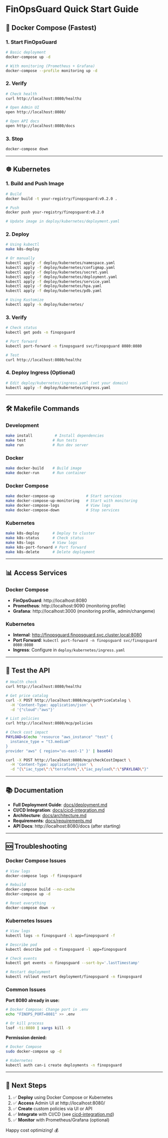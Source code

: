 # FinOpsGuard Quick Start Guide

## 🚀 Docker Compose (Fastest)

### 1. Start FinOpsGuard
```bash
# Basic deployment
docker-compose up -d

# With monitoring (Prometheus + Grafana)
docker-compose --profile monitoring up -d
```

### 2. Verify
```bash
# Check health
curl http://localhost:8080/healthz

# Open Admin UI
open http://localhost:8080/

# Open API docs
open http://localhost:8080/docs
```

### 3. Stop
```bash
docker-compose down
```

---

## ☸️ Kubernetes

### 1. Build and Push Image
```bash
# Build
docker build -t your-registry/finopsguard:v0.2.0 .

# Push
docker push your-registry/finopsguard:v0.2.0

# Update image in deploy/kubernetes/deployment.yaml
```

### 2. Deploy
```bash
# Using kubectl
make k8s-deploy

# Or manually
kubectl apply -f deploy/kubernetes/namespace.yaml
kubectl apply -f deploy/kubernetes/configmap.yaml
kubectl apply -f deploy/kubernetes/secret.yaml
kubectl apply -f deploy/kubernetes/deployment.yaml
kubectl apply -f deploy/kubernetes/service.yaml
kubectl apply -f deploy/kubernetes/hpa.yaml
kubectl apply -f deploy/kubernetes/pdb.yaml

# Using Kustomize
kubectl apply -k deploy/kubernetes/
```

### 3. Verify
```bash
# Check status
kubectl get pods -n finopsguard

# Port forward
kubectl port-forward -n finopsguard svc/finopsguard 8080:8080

# Test
curl http://localhost:8080/healthz
```

### 4. Deploy Ingress (Optional)
```bash
# Edit deploy/kubernetes/ingress.yaml (set your domain)
kubectl apply -f deploy/kubernetes/ingress.yaml
```

---

## 🛠️ Makefile Commands

### Development
```bash
make install          # Install dependencies
make test            # Run tests
make run             # Run dev server
```

### Docker
```bash
make docker-build    # Build image
make docker-run      # Run container
```

### Docker Compose
```bash
make docker-compose-up              # Start services
make docker-compose-up-monitoring   # Start with monitoring
make docker-compose-logs            # View logs
make docker-compose-down            # Stop services
```

### Kubernetes
```bash
make k8s-deploy      # Deploy to cluster
make k8s-status      # Check status
make k8s-logs        # View logs
make k8s-port-forward # Port forward
make k8s-delete      # Delete deployment
```

---

## 📊 Access Services

### Docker Compose
- **FinOpsGuard**: http://localhost:8080
- **Prometheus**: http://localhost:9090 (monitoring profile)
- **Grafana**: http://localhost:3000 (monitoring profile, admin/changeme)

### Kubernetes
- **Internal**: http://finopsguard.finopsguard.svc.cluster.local:8080
- **Port Forward**: `kubectl port-forward -n finopsguard svc/finopsguard 8080:8080`
- **Ingress**: Configure in `deploy/kubernetes/ingress.yaml`

---

## 🧪 Test the API

```bash
# Health check
curl http://localhost:8080/healthz

# Get price catalog
curl -X POST http://localhost:8080/mcp/getPriceCatalog \
  -H 'Content-Type: application/json' \
  -d '{"cloud":"aws"}'

# List policies
curl http://localhost:8080/mcp/policies

# Check cost impact
PAYLOAD=$(echo 'resource "aws_instance" "test" { 
  instance_type = "t3.medium"
}
provider "aws" { region="us-east-1" }' | base64)

curl -X POST http://localhost:8080/mcp/checkCostImpact \
  -H 'Content-Type: application/json' \
  -d "{\"iac_type\":\"terraform\",\"iac_payload\":\"$PAYLOAD\"}"
```

---

## 📚 Documentation

- **Full Deployment Guide**: [docs/deployment.md](../docs/deployment.md)
- **CI/CD Integration**: [docs/cicd-integration.md](../docs/cicd-integration.md)
- **Architecture**: [docs/architecture.md](../docs/architecture.md)
- **Requirements**: [docs/requirements.md](../docs/requirements.md)
- **API Docs**: http://localhost:8080/docs (after starting)

---

## 🆘 Troubleshooting

### Docker Compose Issues
```bash
# View logs
docker-compose logs -f finopsguard

# Rebuild
docker-compose build --no-cache
docker-compose up -d

# Reset everything
docker-compose down -v
```

### Kubernetes Issues
```bash
# View logs
kubectl logs -n finopsguard -l app=finopsguard -f

# Describe pod
kubectl describe pod -n finopsguard -l app=finopsguard

# Check events
kubectl get events -n finopsguard --sort-by='.lastTimestamp'

# Restart deployment
kubectl rollout restart deployment/finopsguard -n finopsguard
```

### Common Issues

**Port 8080 already in use:**
```bash
# Docker Compose: Change port in .env
echo "FINOPS_PORT=8081" >> .env

# Or kill process
lsof -ti:8080 | xargs kill -9
```

**Permission denied:**
```bash
# Docker Compose
sudo docker-compose up -d

# Kubernetes
kubectl auth can-i create deployments -n finopsguard
```

---

## 🎯 Next Steps

1. ✅ **Deploy** using Docker Compose or Kubernetes
2. ✅ **Access** Admin UI at http://localhost:8080/
3. ✅ **Create** custom policies via UI or API
4. ✅ **Integrate** with CI/CD (see [cicd-integration.md](../docs/cicd-integration.md))
5. ✅ **Monitor** with Prometheus/Grafana (optional)

Happy cost optimizing! 💰

